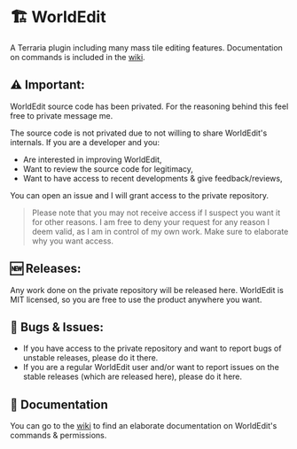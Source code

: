 # 🏗️ WorldEdit

A Terraria plugin including many mass tile editing features. Documentation on commands is included in the [wiki](https://github.com/Terraria-Builders-Community/WorldEdit/wiki).

## ⚠️ Important:

WorldEdit source code has been privated. For the reasoning behind this feel free to private message me.

The source code is not privated due to not willing to share WorldEdit's internals. If you are a developer and you:
 
- Are interested in improving WorldEdit,
- Want to review the source code for legitimacy,
- Want to have access to recent developments & give feedback/reviews,

You can open an issue and I will grant access to the private repository. 

> Please note that you may not receive access if I suspect you want it for other reasons. I am free to deny your request for any reason I deem valid, as I am in control of my own work. Make sure to elaborate why you want access.

## 🆕 Releases:

Any work done on the private repository will be released here. WorldEdit is MIT licensed, so you are free to use the product anywhere you want.

## 🛑 Bugs & Issues:

- If you have access to the private repository and want to report bugs of unstable releases, please do it there. 
- If you are a regular WorldEdit user and/or want to report issues on the stable releases (which are released here), please do it here.

## 📃 Documentation

You can go to the [wiki](https://github.com/Terraria-Builders-Community/WorldEdit/wiki) to find an elaborate documentation on WorldEdit's commands & permissions.
